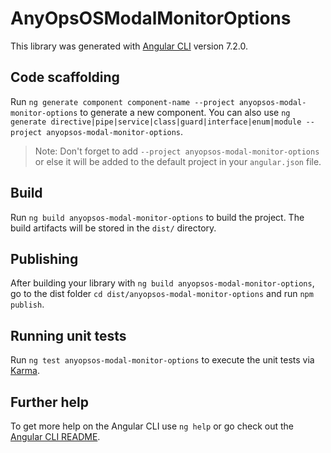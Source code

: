 # AnyOpsOSModalMonitorOptions

This library was generated with [Angular CLI](https://github.com/angular/angular-cli) version 7.2.0.

## Code scaffolding

Run `ng generate component component-name --project anyopsos-modal-monitor-options` to generate a new component. You can also use `ng generate directive|pipe|service|class|guard|interface|enum|module --project anyopsos-modal-monitor-options`.
> Note: Don't forget to add `--project anyopsos-modal-monitor-options` or else it will be added to the default project in your `angular.json` file. 

## Build

Run `ng build anyopsos-modal-monitor-options` to build the project. The build artifacts will be stored in the `dist/` directory.

## Publishing

After building your library with `ng build anyopsos-modal-monitor-options`, go to the dist folder `cd dist/anyopsos-modal-monitor-options` and run `npm publish`.

## Running unit tests

Run `ng test anyopsos-modal-monitor-options` to execute the unit tests via [Karma](https://karma-runner.github.io).

## Further help

To get more help on the Angular CLI use `ng help` or go check out the [Angular CLI README](https://github.com/angular/angular-cli/blob/master/README.md).
